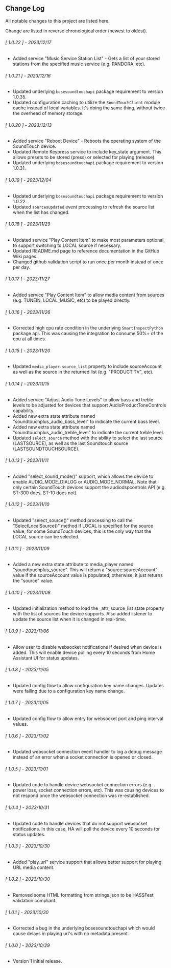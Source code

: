## Change Log

All notable changes to this project are listed here.  

Change are listed in reverse chronological order (newest to oldest).  

<span class="changelog">

###### [ 1.0.22 ] - 2023/12/17

  *  Added service "Music Service Station List" - Gets a list of your stored stations from the specified music service (e.g. PANDORA, etc).

###### [ 1.0.21 ] - 2023/12/16

  *  Updated underlying `bosesoundtouchapi` package requirement to version 1.0.35.
  *  Updated configuration caching to utilize the `SoundTouchClient` module cache instead of local variables.  It's doing the same thing, without twice the overhead of memory storage.

###### [ 1.0.20 ] - 2023/12/13

  *  Added service "Reboot Device" - Reboots the operating system of the SoundTouch device.
  *  Updated Remote Keypress service to include key_state argument.  This allows presets to be stored (press) or selected for playing (release).
  *  Updated underlying `bosesoundtouchapi` package requirement to version 1.0.31.

###### [ 1.0.19 ] - 2023/12/04

  *  Updated underlying `bosesoundtouchapi` package requirement to version 1.0.22.
  *  Updated `sourcesUpdated` event processing to refresh the source list when the list has changed.

###### [ 1.0.18 ] - 2023/11/29

  *  Updated service "Play Content Item" to make most parameters optional, to support switching to LOCAL source if necessary.
  *  Updated README.md page to reference documentation in the GitHub Wiki pages.
  *  Changed github validation script to run once per month instead of once per day.

###### [ 1.0.17 ] - 2023/11/27

  *  Added service "Play Content Item" to allow media content from sources (e.g. TUNEIN, LOCAL_MUSIC, etc) to be played directly.

###### [ 1.0.16 ] - 2023/11/26

  *  Corrected high cpu rate condition in the underlying `SmartInspectPython` package api.  This was causing the integration to consume 50%+ of the cpu at all times.

###### [ 1.0.15 ] - 2023/11/20

  *  Updated `media_player.source_list` property to include sourceAccount as well as the source in the returned list (e.g. "PRODUCT:TV", etc).

###### [ 1.0.14 ] - 2023/11/15

  *  Added service "Adjust Audio Tone Levels" to allow bass and treble levels to be adjusted for devices that support AudioProductToneControls capability.
  *  Added new extra state attribute named "soundtouchplus_audio_bass_level" to indicate the current bass level.
  *  Added new extra state attribute named "soundtouchplus_audio_treble_level" to indicate the current treble level.
  *  Updated `select_source` method with the ability to select the last source (LASTSOURCE), as well as the last Soundtouch source (LASTSOUNDTOUCHSOURCE).

###### [ 1.0.13 ] - 2023/11/11

  *  Added "select_sound_mode()" support, which allows the device to enable AUDIO_MODE_DIALOG or AUDIO_MODE_NORMAL.  Note that only certain SoundTouch devices support the audiodspcontrols API (e.g. ST-300 does, ST-10 does not).

###### [ 1.0.12 ] - 2023/11/10

  *  Updated "select_source()" method processing to call the "SelectLocalSource()" method if LOCAL is specified for the source value; for some SoundTouch devices, this is the only way that the LOCAL source can be selected.

###### [ 1.0.11 ] - 2023/11/09

  *  Added a new extra state attribute to media_player named "soundtouchplus_source".  This will return a "source:sourceAccount" value if the sourceAccount value is populated; otherwise, it just returns the "source" value.

###### [ 1.0.10 ] - 2023/11/08

  *  Updated initialization method to load the _attr_source_list state property with the list of sources the device supports.  Also added listener to update the source list when it is changed in real-time.

###### [ 1.0.9 ] - 2023/11/06

  *  Allow user to disable websocket notifications if desired when device is added.  This will enable device polling every 10 seconds from Home Assistant UI for status updates.

###### [ 1.0.8 ] - 2023/11/05

  *  Updated config flow to allow configuration key name changes.  Updates were failing due to a configuration key name change.

###### [ 1.0.7 ] - 2023/11/05

  *  Updated config flow to allow entry for websocket port and ping interval values.

###### [ 1.0.6 ] - 2023/11/02

  *  Updated websocket connection event handler to log a debug message instead of an error when a socket connection is opened or closed.

###### [ 1.0.5 ] - 2023/11/01

  *  Updated code to handle device websocket connection errors (e.g. power loss, socket connection errors, etc).  This was causing devices to not respond once the websocket connection was re-established.

###### [ 1.0.4 ] - 2023/10/31

  *  Updated code to handle devices that do not support websocket notifications.  In this case, HA will poll the device every 10 seconds for status updates.

###### [ 1.0.3 ] - 2023/10/30

  *  Added "play_url" service support that allows better support for playing URL media content.

###### [ 1.0.2 ] - 2023/10/30

  *  Removed some HTML formatting from strings.json to be HASSFest validation compliant.

###### [ 1.0.1 ] - 2023/10/30

  *  Corrected a bug in the underlying bosesoundtouchapi which would cause delays in playing url's with no metadata present.

###### [ 1.0.0 ] - 2023/10/29

  *  Version 1 initial release.

</span>